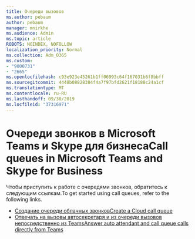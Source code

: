 ```yaml
---
title: Очереди вызовов
ms.author: pebaum
author: pebaum
manager: mnirkhe
ms.audience: Admin
ms.topic: article
ROBOTS: NOINDEX, NOFOLLOW
localization_priority: Normal
ms.collection: Adm_O365
ms.custom:
- "9000731"
- "2665"
ms.openlocfilehash: c93e923e45261b1ff06993c64f167031b6f8bbff
ms.sourcegitcommit: 4448b08828384f4a7f97bfd2621f18188c24a1cf
ms.translationtype: MT
ms.contentlocale: ru-RU
ms.lasthandoff: 09/30/2019
ms.locfileid: "37316971"
---
```

# <a name="call-queues-in-microsoft-teams-and-skype-for-business"></a><span data-ttu-id="f5031-102">Очереди звонков в Microsoft Teams и Skype для бизнеса</span><span class="sxs-lookup"><span data-stu-id="f5031-102">Call queues in Microsoft Teams and Skype for Business</span></span> 

<span data-ttu-id="f5031-103">Чтобы приступить к работе с очередями звонков, обратитесь к следующим ссылкам.</span><span class="sxs-lookup"><span data-stu-id="f5031-103">To get started using call queues, refer to the following links.</span></span>

- [<span data-ttu-id="f5031-104">Создание очереди облачных звонков</span><span class="sxs-lookup"><span data-stu-id="f5031-104">Create a Cloud call queue</span></span>](https://docs.microsoft.com/microsoftteams/create-a-phone-system-call-queue)
- [<span data-ttu-id="f5031-105">Отвечать на вызовы автосекретаря и из очереди вызовов непосредственно из Teams</span><span class="sxs-lookup"><span data-stu-id="f5031-105">Answer auto attendant and call queue calls directly from Teams</span></span>](https://docs.microsoft.com/microsoftteams/answer-auto-attendant-and-call-queue-calls)